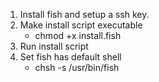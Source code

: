 1. Install fish and setup a ssh key.
2. Make install script executable   
    - chmod +x install.fish
3. Run install script
4. Set fish has default shell
    - chsh -s /usr/bin/fish
